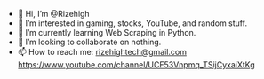 - 👋 Hi, I’m @Rizehigh
- 👀 I’m interested in gaming, stocks, YouTube, and random stuff.
- 🌱 I’m currently learning Web Scraping in Python.
- 💞️ I’m looking to collaborate on nothing.
- 📫 How to reach me: rizehightech@gmail.com https://www.youtube.com/channel/UCF53Vnpmq_TSijCyxaiXtKg

<!---
Rizehigh/Rizehigh is a ✨ special ✨ repository because its `README.md` (this file) appears on your GitHub profile.
You can click the Preview link to take a look at your changes.
--->
